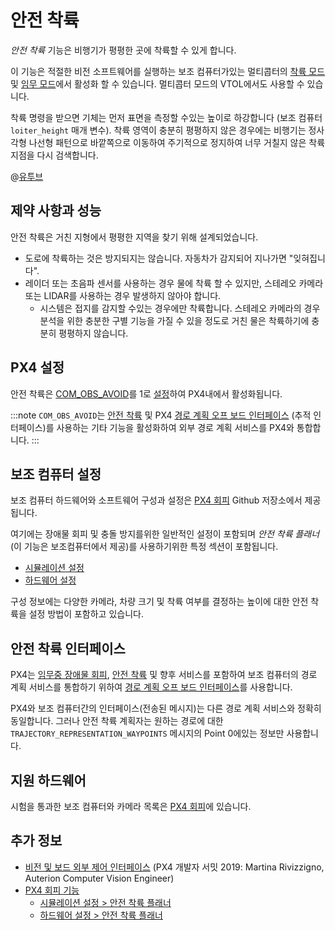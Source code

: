 # 안전 착륙

*안전 착륙* 기능은 비행기가 평평한 곳에 착륙할 수 있게 합니다.

이 기능은 적절한 비전 소프트웨어를 실행하는 보조 컴퓨터가있는 멀티콥터의 [착륙 모드](../flight_modes/land.md) 및 [임무 모드](../flight_modes/mission.md)에서 활성화 할 수 있습니다. 멀티콥터 모드의 VTOL에서도 사용할 수 있습니다.

착륙 명령을 받으면 기체는 먼저 표면을 측정할 수있는 높이로 하강합니다 (보조 컴퓨터 `loiter_height` 매개 변수). 착륙 영역이 충분히 평평하지 않은 경우에는 비행기는 정사각형 나선형 패턴으로 바깥쪽으로 이동하여 주기적으로 정지하여 너무 거칠지 않은 착륙 지점을 다시 검색합니다.

@[유투브](https://youtu.be/9SuJYcT0Mgc)

## 제약 사항과 성능

안전 착륙은 거친 지형에서 평평한 지역을 찾기 위해 설계되었습니다.

- 도로에 착륙하는 것은 방지되지는 않습니다. 자동차가 감지되어 지나가면 "잊혀집니다".
- 레이더 또는 초음파 센서를 사용하는 경우 물에 착륙 할 수 있지만, 스테레오 카메라 또는 LIDAR를 사용하는 경우 발생하지 않아야 합니다.
  - 시스템은 접지를 감지할 수있는 경우에만 착륙합니다. 스테레오 카메라의 경우 분석을 위한 충분한 구별 기능을 가질 수 있을 정도로 거친 물은 착륙하기에 충분히 평평하지 않습니다.


## PX4 설정

안전 착륙은 [COM_OBS_AVOID](../advanced_config/parameter_reference.md#COM_OBS_AVOID)를 1로 [설정](../advanced_config/parameters.md)하여 PX4내에서 활성화됩니다.

:::note
`COM_OBS_AVOID`는 [안전 착륙](../computer_vision/obstacle_avoidance.md#mission_mode) 및 PX4 [경로 계획 오프 보드 인터페이스](../computer_vision/path_planning_interface.md) (추적 인터페이스)를 사용하는 기타 기능을 활성화하여 외부 경로 계획 서비스를 PX4와 통합합니다.
:::

## 보조 컴퓨터 설정

보조 컴퓨터 하드웨어와 소프트웨어 구성과 설정은 [PX4 회피](https://github.com/PX4/avoidance#obstacle-detection-and-avoidance) Github 저장소에서 제공됩니다.

여기에는 장애물 회피 및 충돌 방지를위한 일반적인 설정이 포함되며 *안전 착륙 플래너* (이 기능은 보조컴퓨터에서 제공)를 사용하기위한 특정 섹션이 포함됩니다.
* [시뮬레이션 설정](https://github.com/PX4/avoidance#safe-landing-planner)
* [하드웨어 설정](https://github.com/PX4/avoidance#safe-landing-planner-1)

구성 정보에는 다양한 카메라, 차량 크기 및 착륙 여부를 결정하는 높이에 대한 안전 착륙을 설정 방법이 포함하고 있습니다.


<span id="interface"></span>
## 안전 착륙 인터페이스

PX4는 [임무중 장애물 회피](../computer_vision/obstacle_avoidance.md#mission_mode), [안전 착륙](../computer_vision/safe_landing.md) 및 향후 서비스를 포함하여 보조 컴퓨터의 경로 계획 서비스를 통합하기 위하여 [경로 계획 오프 보드 인터페이스](../computer_vision/path_planning_interface.md)를 사용합니다.

PX4와 보조 컴퓨터간의 인터페이스(전송된 메시지)는 다른 경로 계획 서비스와 정확히 동일합니다. 그러나 안전 착륙 계획자는 원하는 경로에 대한 `TRAJECTORY_REPRESENTATION_WAYPOINTS` 메시지의 Point 0에있는 정보만 사용합니다.


## 지원 하드웨어

시험을 통과한 보조 컴퓨터와 카메라 목록은 [PX4 회피](https://github.com/PX4/avoidance#run-on-hardware)에 있습니다.

## 추가 정보

* [비전 및 보드 외부 제어 인터페이스](https://youtu.be/CxIsJWtVaTA?t=963) (PX4 개발자 서밋 2019: Martina Rivizzigno, Auterion Computer Vision Engineer)
* [PX4 회피 기능](https://github.com/PX4/avoidance)
  * [시뮬레이션 설정 > 안전 착륙 플래너](https://github.com/PX4/avoidance#safe-landing-planner)
  * [하드웨어 설정 > 안전 착륙 플래너](https://github.com/PX4/avoidance#ssafe-landing-planner-1)
